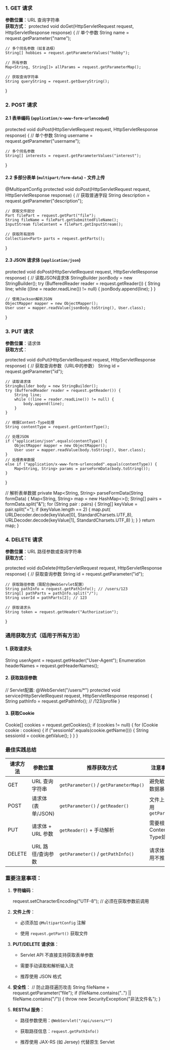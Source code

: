 ### 1. GET 请求

**参数位置**：URL 查询字符串  
**获取方式**：
protected void doGet(HttpServletRequest request, HttpServletResponse response) {
    // 单个参数
    String name = request.getParameter("name");
    
    // 多个同名参数（如复选框）
    String[] hobbies = request.getParameterValues("hobby");
    
    // 所有参数
    Map<String, String[]> allParams = request.getParameterMap();
    
    // 获取查询字符串
    String queryString = request.getQueryString();
}
### 2. POST 请求

#### 2.1 表单编码 (`application/x-www-form-urlencoded`)

protected void doPost(HttpServletRequest request, HttpServletResponse response) {
    // 单个参数
    String username = request.getParameter("username");
    
    // 多个同名参数
    String[] interests = request.getParameterValues("interest");
}
#### 2.2 多部分表单 (`multipart/form-data`) - 文件上传

@MultipartConfig
protected void doPost(HttpServletRequest request, HttpServletResponse response) {
    // 获取普通字段
    String description = request.getParameter("description");
    
    // 获取文件部分
    Part filePart = request.getPart("file");
    String fileName = filePart.getSubmittedFileName();
    InputStream fileContent = filePart.getInputStream();
    
    // 获取所有部件
    Collection<Part> parts = request.getParts();
}

#### 2.3 JSON 请求体 (`application/json`)

protected void doPost(HttpServletRequest request, HttpServletResponse response) {
    // 读取JSON请求体
    StringBuilder jsonBody = new StringBuilder();
    try (BufferedReader reader = request.getReader()) {
        String line;
        while ((line = reader.readLine()) != null) {
            jsonBody.append(line);
        }
    }
    
    // 使用Jackson解析JSON
    ObjectMapper mapper = new ObjectMapper();
    User user = mapper.readValue(jsonBody.toString(), User.class);
}

### 3. PUT 请求

**参数位置**：请求体  
**获取方式**：

protected void doPut(HttpServletRequest request, HttpServletResponse response) {
    // 获取查询参数（URL中的参数）
    String id = request.getParameter("id");
    
    // 读取请求体
    StringBuilder body = new StringBuilder();
    try (BufferedReader reader = request.getReader()) {
        String line;
        while ((line = reader.readLine()) != null) {
            body.append(line);
        }
    }
    
    // 根据Content-Type处理
    String contentType = request.getContentType();
    
    // 处理JSON
    if ("application/json".equals(contentType)) {
        ObjectMapper mapper = new ObjectMapper();
        User user = mapper.readValue(body.toString(), User.class);
    }
    // 处理表单数据
    else if ("application/x-www-form-urlencoded".equals(contentType)) {
        Map<String, String> params = parseFormData(body.toString());
    }
}

// 解析表单数据
private Map<String, String> parseFormData(String formData) {
    Map<String, String> map = new HashMap<>();
    String[] pairs = formData.split("&");
    for (String pair : pairs) {
        String[] keyValue = pair.split("=");
        if (keyValue.length == 2) {
            map.put(
                URLDecoder.decode(keyValue[0], StandardCharsets.UTF_8),
                URLDecoder.decode(keyValue[1], StandardCharsets.UTF_8)
            );
        }
    }
    return map;
}
### 4. DELETE 请求

**参数位置**：URL 路径参数或查询字符串  
**获取方式**：

protected void doDelete(HttpServletRequest request, HttpServletResponse response) {
    // 获取查询参数
    String id = request.getParameter("id");
    
    // 获取路径参数（需配合@WebServlet配置）
    String pathInfo = request.getPathInfo(); // /users/123
    String[] pathParts = pathInfo.split("/");
    String userId = pathParts[2]; // 123
    
    // 获取请求头
    String token = request.getHeader("Authorization");
}

### 通用获取方式（适用于所有方法）

#### 1. 获取请求头

String userAgent = request.getHeader("User-Agent");
Enumeration<String> headerNames = request.getHeaderNames();

#### 2. 获取路径参数

// Servlet配置: @WebServlet("/users/*")
protected void service(HttpServletRequest request, HttpServletResponse response) {
    String pathInfo = request.getPathInfo(); // /123/profile
}

#### 3. 获取Cookie
Cookie[] cookies = request.getCookies();
if (cookies != null) {
    for (Cookie cookie : cookies) {
        if ("sessionId".equals(cookie.getName())) {
            String sessionId = cookie.getValue();
        }
    }
}

### 最佳实践总结

|请求方法|参数位置|推荐获取方式|注意事项|
|---|---|---|---|
|GET|URL 查询字符串|`getParameter()` / `getParameterMap()`|避免敏感数据暴露|
|POST|请求体 (表单/JSON)|`getParameter()` / `getReader()`|文件上传用`getPart()`|
|PUT|请求体 + URL 参数|`getReader()` + 手动解析|需要根据Content-Type处理|
|DELETE|URL 路径/查询参数|`getParameter()` / `getPathInfo()`|请求体使用不推荐|

### 重要注意事项：

1. **字符编码**：
    
    request.setCharacterEncoding("UTF-8"); // 必须在获取参数前调用
    
2. **文件上传**：
    
    - 必须添加 `@MultipartConfig` 注解
        
    - 使用 `request.getPart()` 获取文件
        
3. **PUT/DELETE 请求体**：
    
    - Servlet API 不直接支持获取表单参数
        
    - 需要手动读取和解析输入流
        
    - 推荐使用 JSON 格式
        
4. **安全性**：
    // 防止路径遍历攻击
    String fileName = request.getParameter("file");
    if (fileName.contains("..") || fileName.contains("/")) {
        throw new SecurityException("非法文件名");
    }
    
5. **RESTful 服务**：
    - 路径参数使用：`@WebServlet("/api/users/*")`
        
    - 获取路径信息：`request.getPathInfo()`
        
    - 推荐使用 JAX-RS (如 Jersey) 代替原生 Servlet